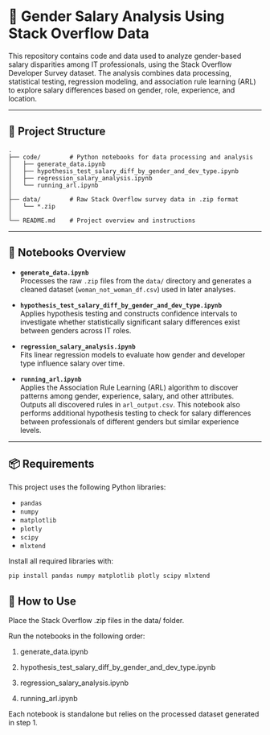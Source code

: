 # 🧠 Gender Salary Analysis Using Stack Overflow Data

This repository contains code and data used to analyze gender-based salary disparities among IT professionals, using the Stack Overflow Developer Survey dataset. The analysis combines data processing, statistical testing, regression modeling, and association rule learning (ARL) to explore salary differences based on gender, role, experience, and location.

---

## 📁 Project Structure

```text
.
├── code/        # Python notebooks for data processing and analysis
│   ├── generate_data.ipynb
│   ├── hypothesis_test_salary_diff_by_gender_and_dev_type.ipynb
│   ├── regression_salary_analysis.ipynb
│   └── running_arl.ipynb
│
├── data/        # Raw Stack Overflow survey data in .zip format
│   └── *.zip
│
└── README.md    # Project overview and instructions
```

---

## 📌 Notebooks Overview

- **`generate_data.ipynb`**  
  Processes the raw `.zip` files from the `data/` directory and generates a cleaned dataset (`woman_not_woman_df.csv`) used in later analyses.

- **`hypothesis_test_salary_diff_by_gender_and_dev_type.ipynb`**  
  Applies hypothesis testing and constructs confidence intervals to investigate whether statistically significant salary differences exist between genders across IT roles.

- **`regression_salary_analysis.ipynb`**  
  Fits linear regression models to evaluate how gender and developer type influence salary over time.

- **`running_arl.ipynb`**  
  Applies the Association Rule Learning (ARL) algorithm to discover patterns among gender, experience, salary, and other attributes. Outputs all discovered rules in `arl_output.csv`. This notebook also performs additional hypothesis testing to check for salary differences between professionals of different genders but similar experience levels.

---

## 📦 Requirements

This project uses the following Python libraries:

- `pandas`  
- `numpy`  
- `matplotlib`  
- `plotly`  
- `scipy`  
- `mlxtend`

Install all required libraries with:

```bash
pip install pandas numpy matplotlib plotly scipy mlxtend
```

## 🚀 How to Use

Place the Stack Overflow .zip files in the data/ folder.

Run the notebooks in the following order:

1) generate_data.ipynb

2) hypothesis_test_salary_diff_by_gender_and_dev_type.ipynb

3) regression_salary_analysis.ipynb

4) running_arl.ipynb

Each notebook is standalone but relies on the processed dataset generated in step 1.
